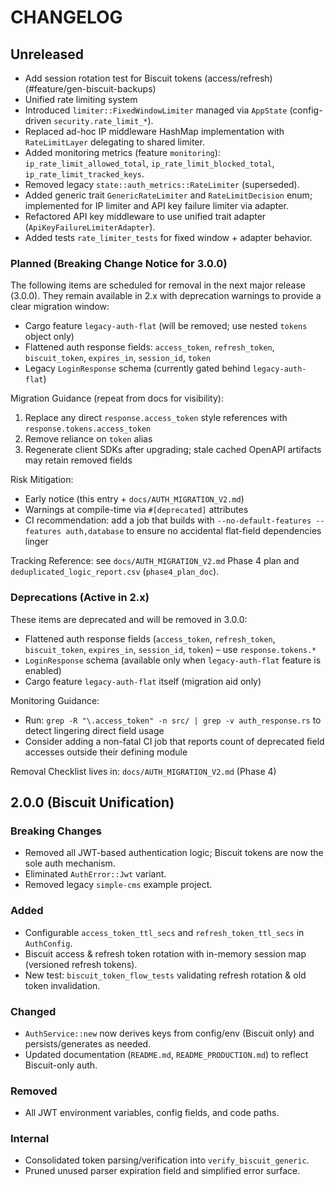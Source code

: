 # CHANGELOG

## Unreleased

- Add session rotation test for Biscuit tokens (access/refresh) (#feature/gen-biscuit-backups)
- Unified rate limiting system
- Introduced `limiter::FixedWindowLimiter` managed via `AppState` (config-driven `security.rate_limit_*`).
- Replaced ad-hoc IP middleware HashMap implementation with `RateLimitLayer` delegating to shared limiter.
- Added monitoring metrics (feature `monitoring`): `ip_rate_limit_allowed_total`, `ip_rate_limit_blocked_total`, `ip_rate_limit_tracked_keys`.
- Removed legacy `state::auth_metrics::RateLimiter` (superseded).
- Added generic trait `GenericRateLimiter` and `RateLimitDecision` enum; implemented for IP limiter and API key failure limiter via adapter.
- Refactored API key middleware to use unified trait adapter (`ApiKeyFailureLimiterAdapter`).
- Added tests `rate_limiter_tests` for fixed window + adapter behavior.

### Planned (Breaking Change Notice for 3.0.0)

The following items are scheduled for removal in the next major release (3.0.0). They remain available in 2.x with deprecation warnings to provide a clear migration window:

- Cargo feature `legacy-auth-flat` (will be removed; use nested `tokens` object only)
- Flattened auth response fields: `access_token`, `refresh_token`, `biscuit_token`, `expires_in`, `session_id`, `token`
- Legacy `LoginResponse` schema (currently gated behind `legacy-auth-flat`)

Migration Guidance (repeat from docs for visibility):

1. Replace any direct `response.access_token` style references with `response.tokens.access_token`
2. Remove reliance on `token` alias
3. Regenerate client SDKs after upgrading; stale cached OpenAPI artifacts may retain removed fields

Risk Mitigation:

- Early notice (this entry + `docs/AUTH_MIGRATION_V2.md`)
- Warnings at compile-time via `#[deprecated]` attributes
- CI recommendation: add a job that builds with `--no-default-features --features auth,database` to ensure no accidental flat-field dependencies linger

Tracking Reference: see `docs/AUTH_MIGRATION_V2.md` Phase 4 plan and `deduplicated_logic_report.csv` (`phase4_plan_doc`).

### Deprecations (Active in 2.x)

These items are deprecated and will be removed in 3.0.0:

- Flattened auth response fields (`access_token`, `refresh_token`, `biscuit_token`, `expires_in`, `session_id`, `token`) – use `response.tokens.*`
- `LoginResponse` schema (available only when `legacy-auth-flat` feature is enabled)
- Cargo feature `legacy-auth-flat` itself (migration aid only)

Monitoring Guidance:

- Run: `grep -R "\.access_token" -n src/ | grep -v auth_response.rs` to detect lingering direct field usage
- Consider adding a non-fatal CI job that reports count of deprecated field accesses outside their defining module

Removal Checklist lives in: `docs/AUTH_MIGRATION_V2.md` (Phase 4)

## 2.0.0 (Biscuit Unification)

### Breaking Changes

- Removed all JWT-based authentication logic; Biscuit tokens are now the sole auth mechanism.
- Eliminated `AuthError::Jwt` variant.
- Removed legacy `simple-cms` example project.

### Added

- Configurable `access_token_ttl_secs` and `refresh_token_ttl_secs` in `AuthConfig`.
- Biscuit access & refresh token rotation with in-memory session map (versioned refresh tokens).
- New test: `biscuit_token_flow_tests` validating refresh rotation & old token invalidation.

### Changed

- `AuthService::new` now derives keys from config/env (Biscuit only) and persists/generates as needed.
- Updated documentation (`README.md`, `README_PRODUCTION.md`) to reflect Biscuit-only auth.

### Removed

- All JWT environment variables, config fields, and code paths.

### Internal

- Consolidated token parsing/verification into `verify_biscuit_generic`.
- Pruned unused parser expiration field and simplified error surface.

